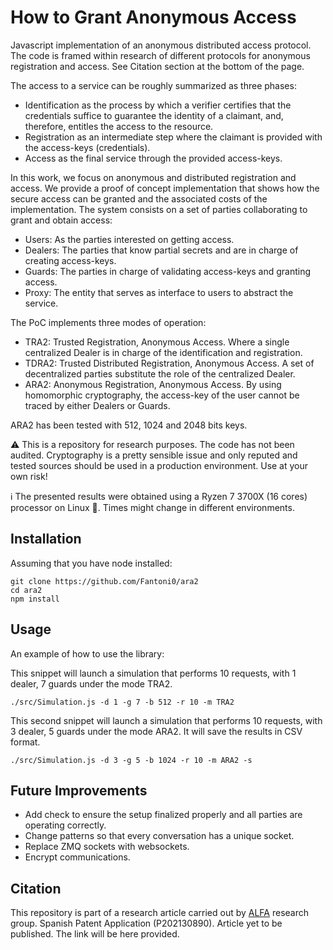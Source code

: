 # How to Grant Anonymous Access
Javascript implementation of an anonymous distributed access protocol.
The code is framed within research of different protocols for anonymous registration and access.
See Citation section at the bottom of the page.

The access to a service can be roughly summarized as three phases:
- Identification as the process by which a verifier certifies that the credentials suffice to guarantee the identity of a claimant, and,
therefore, entitles the access to the resource.
- Registration as an intermediate step where the claimant is provided with the access-keys (credentials).
- Access as the final service through the provided access-keys.

In this work, we focus on anonymous and distributed registration and access.
We provide a proof of concept implementation that shows how the secure access can be granted and the associated costs of the implementation.
The system consists on a set of parties collaborating to grant and obtain access:

- Users: As the parties interested on getting access.
- Dealers: The parties that know partial secrets and are in charge of creating access-keys.
- Guards: The parties in charge of validating access-keys and granting access.
- Proxy: The entity that serves as interface to users to abstract the service.

The PoC implements three modes of operation:

- TRA2: Trusted Registration, Anonymous Access. Where a single centralized Dealer is in charge of the identification and registration.
- TDRA2: Trusted Distributed Registration, Anonymous Access. A set of decentralized parties substitute the role of the centralized Dealer.
- ARA2: Anonymous Registration, Anonymous Access. By using homomorphic cryptography, the access-key of the user cannot be traced by either Dealers or Guards.

ARA2 has been tested with 512, 1024 and 2048 bits keys.  

:warning: This is a repository for research purposes. The code has not been audited.
Cryptography is a pretty sensible issue and only reputed and tested sources should be used in a production environment.
Use at your own risk!

:information_source: The presented results were obtained using a Ryzen 7 3700X (16 cores) processor on Linux :penguin:.
Times might change in different environments.

## Installation
Assuming that you have node installed:
```
git clone https://github.com/Fantoni0/ara2
cd ara2
npm install
```

## Usage
An example of how to use the library:

This snippet will launch a simulation that performs 10 requests, with 1 dealer, 7 guards under the mode TRA2.
```
./src/Simulation.js -d 1 -g 7 -b 512 -r 10 -m TRA2
```

This second snippet will launch a simulation that performs 10 requests, with 3 dealer, 5 guards under the mode ARA2.
It will save the results in CSV format. 
```
./src/Simulation.js -d 3 -g 5 -b 1024 -r 10 -m ARA2 -s
```

## Future Improvements
- Add check to ensure the setup finalized properly and all parties are operating correctly.
- Change patterns so that every conversation has a unique socket.
- Replace ZMQ sockets with websockets.
- Encrypt communications.

## Citation
This repository is part of a research article carried out by [ALFA](https://alfa.webs.upv.es/) research group.
Spanish Patent Application (P202130890).
Article yet to be published. The link will be here provided.
